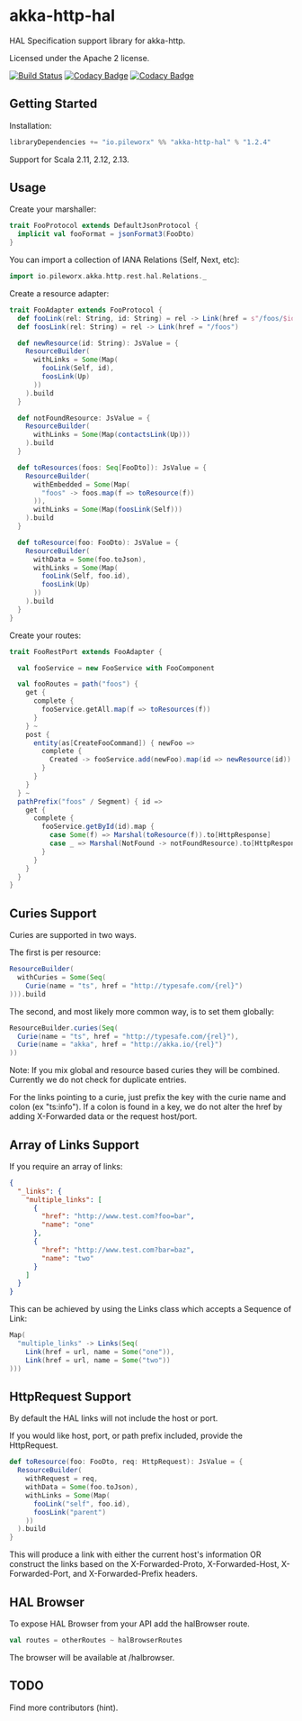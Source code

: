 akka-http-hal
=============

HAL Specification support library for akka-http.

Licensed under the Apache 2 license.

[![Build Status](https://travis-ci.org/pileworx/akka-http-hal.svg?branch=develop)](https://travis-ci.org/pileworx/akka-http-hal)
[![Codacy Badge](https://api.codacy.com/project/badge/Grade/2b351c4ec64e441f8b1bbf6ea4db3492)](https://www.codacy.com/app/Pileworx/akka-http-hal?utm_source=github.com&amp;utm_medium=referral&amp;utm_content=pileworx/akka-http-hal&amp;utm_campaign=Badge_Grade)
[![Codacy Badge](https://api.codacy.com/project/badge/Coverage/2b351c4ec64e441f8b1bbf6ea4db3492)](https://www.codacy.com/app/Pileworx/akka-http-hal?utm_source=github.com&utm_medium=referral&utm_content=pileworx/akka-http-hal&utm_campaign=Badge_Coverage)

Getting Started
---------------

Installation:
```scala
libraryDependencies += "io.pileworx" %% "akka-http-hal" % "1.2.4"
```
Support for Scala 2.11, 2.12, 2.13.

Usage
-----
Create your marshaller:
```scala
trait FooProtocol extends DefaultJsonProtocol {
  implicit val fooFormat = jsonFormat3(FooDto)
}
```

You can import a collection of IANA Relations (Self, Next, etc):
```scala
import io.pileworx.akka.http.rest.hal.Relations._
```

Create a resource adapter:
```scala
trait FooAdapter extends FooProtocol {
  def fooLink(rel: String, id: String) = rel -> Link(href = s"/foos/$id")
  def foosLink(rel: String) = rel -> Link(href = "/foos")

  def newResource(id: String): JsValue = {
    ResourceBuilder(
      withLinks = Some(Map(
        fooLink(Self, id),
        foosLink(Up)
      ))
    ).build
  }

  def notFoundResource: JsValue = {
    ResourceBuilder(
      withLinks = Some(Map(contactsLink(Up)))
    ).build
  }

  def toResources(foos: Seq[FooDto]): JsValue = {
    ResourceBuilder(
      withEmbedded = Some(Map(
        "foos" -> foos.map(f => toResource(f))
      )),
      withLinks = Some(Map(foosLink(Self)))
    ).build
  }

  def toResource(foo: FooDto): JsValue = {
    ResourceBuilder(
      withData = Some(foo.toJson),
      withLinks = Some(Map(
        fooLink(Self, foo.id),
        foosLink(Up)
      ))
    ).build
  }
}
```
Create your routes:
```scala
trait FooRestPort extends FooAdapter {

  val fooService = new FooService with FooComponent

  val fooRoutes = path("foos") {
    get {
      complete {
        fooService.getAll.map(f => toResources(f))
      }
    } ~
    post {
      entity(as[CreateFooCommand]) { newFoo =>
        complete {
          Created -> fooService.add(newFoo).map(id => newResource(id))
        }
      }
    }
  } ~
  pathPrefix("foos" / Segment) { id =>
    get {
      complete {
        fooService.getById(id).map {
          case Some(f) => Marshal(toResource(f)).to[HttpResponse]
          case _ => Marshal(NotFound -> notFoundResource).to[HttpResponse]
        }
      }
    }
  }
}
```

Curies Support
--------------

Curies are supported in two ways.

The first is per resource:
```scala
ResourceBuilder(
  withCuries = Some(Seq(
    Curie(name = "ts", href = "http://typesafe.com/{rel}")
))).build
```
The second, and most likely more common way, is to set them globally:
```scala
ResourceBuilder.curies(Seq(
  Curie(name = "ts", href = "http://typesafe.com/{rel}"),
  Curie(name = "akka", href = "http://akka.io/{rel}")
))
```
Note: If you mix global and resource based curies they will be combined. Currently we do not check for duplicate entries.

For the links pointing to a curie, just prefix the key with the curie name and colon (ex "ts:info"). If a colon is found in a key, we do not alter the href by adding X-Forwarded data or the request host/port.

Array of Links Support
----------------------
If you require an array of links:
```json
{
  "_links": {
    "multiple_links": [
      {
        "href": "http://www.test.com?foo=bar",
        "name": "one"
      },
      {
        "href": "http://www.test.com?bar=baz",
        "name": "two"
      }
    ]
  }
}
```
This can be achieved by using the Links class which accepts a Sequence of Link:

```scala
Map(
  "multiple_links" -> Links(Seq(
    Link(href = url, name = Some("one")),
    Link(href = url, name = Some("two"))
)))
```

HttpRequest Support
-------------------

By default the HAL links will not include the host or port.

If you would like host, port, or path prefix included, provide the HttpRequest.

```scala
def toResource(foo: FooDto, req: HttpRequest): JsValue = {
  ResourceBuilder(
    withRequest = req,
    withData = Some(foo.toJson),
    withLinks = Some(Map(
      fooLink("self", foo.id),
      foosLink("parent")
    ))
  ).build
}
```

This will produce a link with either the current host's information OR construct the links based on
the X-Forwarded-Proto, X-Forwarded-Host, X-Forwarded-Port, and X-Forwarded-Prefix headers.

HAL Browser
-----------
To expose HAL Browser from your API add the halBrowser route.

```scala
val routes = otherRoutes ~ halBrowserRoutes
```

The browser will be available at /halbrowser.

TODO
-----------
Find more contributors (hint).
